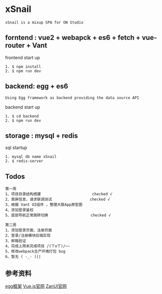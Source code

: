 # xSnail

```
xSnail is a mixup SPA for ON Studio 
```

## forntend : vue2 + webapck + es6 + fetch + vue-router + Vant 
frontend start up
```
1. $ npm install
2. $ npm run dev
```

## backend: egg + es6 
    Using Egg framework as backend providing the data source API
backend start up
```
1. $ cd backend
2. $ npm run dev 
```

## storage : mysql + redis
sql startup
```
1. mysql db name xSnail
2. $ redis-server
```

## Todos
```
第一周
1、项目目录结构搭建                       checked √
2、首屏信息，请求联调测试                 checked √
3、根据 Vant UI组件 ，整理大致App原型图   
4、添加登录鉴权                          
5、底部导航正常跳转切换                   checked √

第二周
1、添加登录页面、注册页面
2、登录/注册模块后端实现
3、邮箱验证
4、完成上周未完成项目 /(ㄒoㄒ)/~~
5、修改webpack生产环境打包 bug
6、暂无 ( -_- )||
```

## 参考资料

[egg框架](https://eggjs.org/)
[Vue.js官网](https://cn.vuejs.org/)
[ZanUI官网](https://www.youzanyun.com/zanui)

